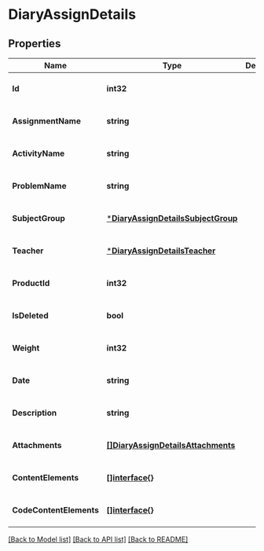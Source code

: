 # DiaryAssignDetails

## Properties
Name | Type | Description | Notes
------------ | ------------- | ------------- | -------------
**Id** | **int32** |  | [optional] [default to null]
**AssignmentName** | **string** |  | [optional] [default to null]
**ActivityName** | **string** |  | [optional] [default to null]
**ProblemName** | **string** |  | [optional] [default to null]
**SubjectGroup** | [***DiaryAssignDetailsSubjectGroup**](diaryAssignDetails_subjectGroup.md) |  | [optional] [default to null]
**Teacher** | [***DiaryAssignDetailsTeacher**](diaryAssignDetails_teacher.md) |  | [optional] [default to null]
**ProductId** | **int32** |  | [optional] [default to null]
**IsDeleted** | **bool** |  | [optional] [default to null]
**Weight** | **int32** |  | [optional] [default to null]
**Date** | **string** |  | [optional] [default to null]
**Description** | **string** |  | [optional] [default to null]
**Attachments** | [**[]DiaryAssignDetailsAttachments**](diaryAssignDetails_attachments.md) |  | [optional] [default to null]
**ContentElements** | [**[]interface{}**](interface{}.md) |  | [optional] [default to null]
**CodeContentElements** | [**[]interface{}**](interface{}.md) |  | [optional] [default to null]

[[Back to Model list]](../README.md#documentation-for-models) [[Back to API list]](../README.md#documentation-for-api-endpoints) [[Back to README]](../README.md)

